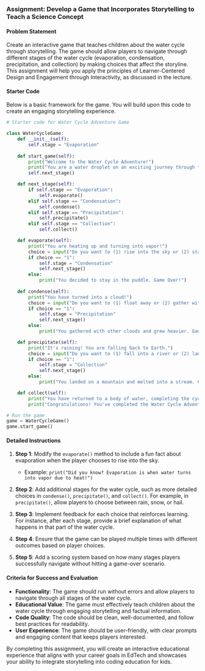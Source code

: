 ### Assignment: Develop a Game that Incorporates Storytelling to Teach a Science Concept

#### Problem Statement
Create an interactive game that teaches children about the water cycle through storytelling. The game should allow players to navigate through different stages of the water cycle (evaporation, condensation, precipitation, and collection) by making choices that affect the storyline. This assignment will help you apply the principles of Learner-Centered Design and Engagement through Interactivity, as discussed in the lecture.

#### Starter Code
Below is a basic framework for the game. You will build upon this code to create an engaging storytelling experience.

```python
# Starter code for Water Cycle Adventure Game

class WaterCycleGame:
    def __init__(self):
        self.stage = "Evaporation"
    
    def start_game(self):
        print("Welcome to the Water Cycle Adventure!")
        print("You are a water droplet on an exciting journey through the water cycle.")
        self.next_stage()

    def next_stage(self):
        if self.stage == "Evaporation":
            self.evaporate()
        elif self.stage == "Condensation":
            self.condense()
        elif self.stage == "Precipitation":
            self.precipitate()
        elif self.stage == "Collection":
            self.collect()

    def evaporate(self):
        print("You are heating up and turning into vapor!")
        choice = input("Do you want to (1) rise into the sky or (2) stay in the puddle? ")
        if choice == "1":
            self.stage = "Condensation"
            self.next_stage()
        else:
            print("You decided to stay in the puddle. Game Over!")
    
    def condense(self):
        print("You have turned into a cloud!")
        choice = input("Do you want to (1) float away or (2) gather with other clouds? ")
        if choice == "1":
            self.stage = "Precipitation"
            self.next_stage()
        else:
            print("You gathered with other clouds and grew heavier. Game Over!")

    def precipitate(self):
        print("It's raining! You are falling back to Earth.")
        choice = input("Do you want to (1) fall into a river or (2) land on a mountain? ")
        if choice == "1":
            self.stage = "Collection"
            self.next_stage()
        else:
            print("You landed on a mountain and melted into a stream. Game Over!")

    def collect(self):
        print("You have returned to a body of water, completing the cycle!")
        print("Congratulations! You've completed the Water Cycle Adventure.")

# Run the game
game = WaterCycleGame()
game.start_game()
```

#### Detailed Instructions
1. **Step 1**: Modify the `evaporate()` method to include a fun fact about evaporation when the player chooses to rise into the sky.
   - Example: `print("Did you know? Evaporation is when water turns into vapor due to heat!")`

2. **Step 2**: Add additional stages for the water cycle, such as more detailed choices in `condense()`, `precipitate()`, and `collect()`. For example, in `precipitate()`, allow players to choose between rain, snow, or hail.

3. **Step 3**: Implement feedback for each choice that reinforces learning. For instance, after each stage, provide a brief explanation of what happens in that part of the water cycle.

4. **Step 4**: Ensure that the game can be played multiple times with different outcomes based on player choices.

5. **Step 5**: Add a scoring system based on how many stages players successfully navigate without hitting a game-over scenario.

#### Criteria for Success and Evaluation
- **Functionality**: The game should run without errors and allow players to navigate through all stages of the water cycle.
- **Educational Value**: The game must effectively teach children about the water cycle through engaging storytelling and factual information.
- **Code Quality**: The code should be clean, well-documented, and follow best practices for readability.
- **User Experience**: The game should be user-friendly, with clear prompts and engaging content that keeps players interested.

By completing this assignment, you will create an interactive educational experience that aligns with your career goals in EdTech and showcases your ability to integrate storytelling into coding education for kids.